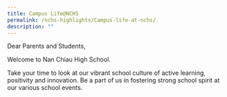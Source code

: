 ```yaml
---
title: Campus Life@NCHS
permalink: /nchs-highlights/Campus-life-at-nchs/
description: ""
---
```

Dear Parents and Students,

Welcome to Nan Chiau High School.

Take your time to look at our vibrant school culture of active learning, positivity and innovation. Be a part of us in fostering strong school spirit at our various school events.